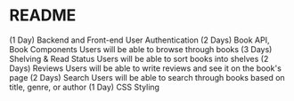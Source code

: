 # README


(1 Day) Backend and Front-end User Authentication 
(2 Days) Book API, Book Components
 Users will be able to browse through books
(3 Days) Shelving & Read Status 
 Users will be able to sort books into shelves
(2 Days) Reviews
 Users will be able to write reviews and see it on the book's page 
(2 Days) Search
 Users will be able to search through books based on title, genre, or author
(1 Day) CSS Styling
